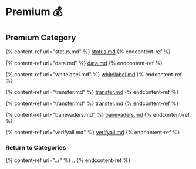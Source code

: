 # Premium 💰

## Premium Category

{% content-ref url="status.md" %}
[status.md](status.md)
{% endcontent-ref %}

{% content-ref url="data.md" %}
[data.md](data.md)
{% endcontent-ref %}

{% content-ref url="whitelabel.md" %}
[whitelabel.md](whitelabel.md)
{% endcontent-ref %}

{% content-ref url="transfer.md" %}
[transfer.md](transfer.md)
{% endcontent-ref %}

{% content-ref url="transfer.md" %}
[transfer.md](transfer.md)
{% endcontent-ref %}

{% content-ref url="banevaders.md" %}
[banevaders.md](banevaders.md)
{% endcontent-ref %}

{% content-ref url="verifyall.md" %}
[verifyall.md](verifyall.md)
{% endcontent-ref %}

### Return to Categories

{% content-ref url="../" %}
[..](../)
{% endcontent-ref %}
